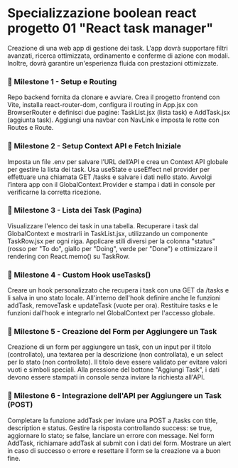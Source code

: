 # Specializzazione boolean react progetto 01 "React task manager"

Creazione di una web app di gestione dei task. L'app dovrà supportare filtri avanzati, ricerca ottimizzata, ordinamento e conferme di azione con modali. Inoltre, dovrà garantire un'esperienza fluida con prestazioni ottimizzate.


### 📌 Milestone 1 - Setup e Routing
Repo backend fornita da clonare e avviare.
Crea il progetto frontend con Vite, installa react-router-dom, configura il routing in App.jsx con BrowserRouter e definisci due pagine: TaskList.jsx (lista task) e AddTask.jsx (aggiunta task).
Aggiungi una navbar con NavLink e imposta le rotte con Routes e Route.


### 📌 Milestone 2 - Setup Context API e Fetch Iniziale
Imposta un file .env per salvare l’URL dell’API e crea un Context API globale per gestire la lista dei task.
Usa useState e useEffect nel provider per effettuare una chiamata GET /tasks e salvare i dati nello stato.
Avvolgi l’intera app con il GlobalContext.Provider e stampa i dati in console per verificarne la corretta ricezione.

### 📌 Milestone 3 - Lista dei Task (Pagina)
Visualizzare l'elenco dei task in una tabella. Recuperare i task dal GlobalContext e mostrarli in TaskList.jsx, utilizzando un componente TaskRow.jsx per ogni riga. Applicare stili diversi per la colonna "status" (rosso per "To do", giallo per "Doing", verde per "Done") e ottimizzare il rendering con React.memo() su TaskRow.

### 📌 Milestone 4 - Custom Hook useTasks()
Creare un hook personalizzato che recupera i task con una GET da /tasks e li salva in uno stato locale.
All'interno dell'hook definire anche le funzioni addTask, removeTask e updateTask (vuote per ora).
Restituire tasks e le funzioni dall'hook e integrarlo nel GlobalContext per l'accesso globale.

### 📌 Milestone 5 - Creazione del Form per Aggiungere un Task
Creazione di un form per aggiungere un task, con un input per il titolo (controllato), una textarea per la descrizione (non controllata), e un select per lo stato (non controllato). Il titolo deve essere validato per evitare valori vuoti e simboli speciali. Alla pressione del bottone "Aggiungi Task", i dati devono essere stampati in console senza inviare la richiesta all'API.

### 📌 Milestone 6 - Integrazione dell'API per Aggiungere un Task (POST)
Completare la funzione addTask per inviare una POST a /tasks con title, description e status.
Gestire la risposta controllando success: se true, aggiornare lo stato; se false, lanciare un errore con message.
Nel form AddTask, richiamare addTask al submit con i dati del form.
Mostrare un alert in caso di successo o errore e resettare il form se la creazione va a buon fine.